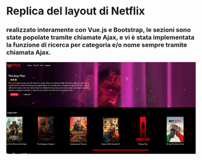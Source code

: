 <h1>
  Replica del layout di Netflix
</h1>
<h3>
  realizzato interamente con Vue.js e Bootstrap, le sezioni sono state popolate tramite chiamate Ajax, e vi è stata implementata la funzione di ricerca per categoria e/o nome sempre tramite chiamata Ajax.
</h3>
<img src="./src/Netflix.png">
